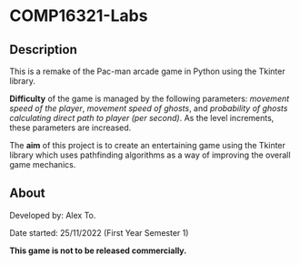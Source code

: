 # COMP16321-Labs


## Description
This is a remake of the Pac-man arcade game in Python using the Tkinter library.

**Difficulty** of the game is managed by the following parameters: _movement speed of the player_, _movement speed of ghosts_, and _probability of ghosts calculating direct path to player (per second)_. 
As the level increments, these parameters are increased.

The **aim** of this project is to create an entertaining game using the Tkinter library which uses pathfinding algorithms as a way of improving the overall game mechanics.

## About
Developed by: Alex To.

Date started: 25/11/2022 (First Year Semester 1)

**This game is not to be released commercially.**
